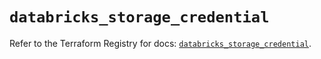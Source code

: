 # `databricks_storage_credential`

Refer to the Terraform Registry for docs: [`databricks_storage_credential`](https://registry.terraform.io/providers/databricks/databricks/1.69.0/docs/resources/storage_credential).
